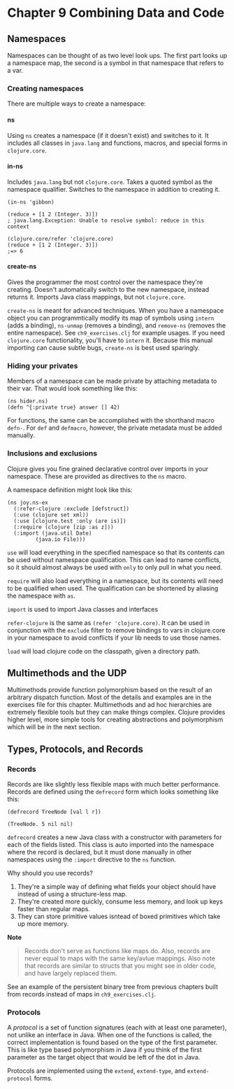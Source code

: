 Chapter 9 Combining Data and Code
============================================


Namespaces
--------------------------------------------

Namespaces can be thought of as two level look ups. The first part looks up a namespace map, the second is a symbol in that namespace that refers to a var.

### Creating namespaces

There are multiple ways to create a namespace:

#### ns

Using `ns` creates a namespace (if it doesn't exist) and switches to it. It includes all classes in `java.lang` and functions, macros, and special forms in `clojure.core`.

#### in-ns

Includes `java.lang` but not `clojure.core`. Takes a quoted symbol as the namespace qualifier. Switches to the namespace in addition to creating it.

```
(in-ns 'gibbon)

(reduce + [1 2 (Integer. 3)])
; java.lang.Exception: Unable to resolve symbol: reduce in this context

(clojure.core/refer 'clojure.core)
(reduce + [1 2 (Integer. 3)])
;=> 6
```

#### create-ns

Gives the programmer the most control over the namespace they're creating. Doesn't automatically switch to the new namespace, instead returns it. Imports Java class mappings, but not `clojure.core`.

`create-ns` is meant for advanced techniques. When you have a namespace object you can programmtically modify its map of symbols using `intern` (adds a binding), `ns-unmap` (removes a binding), and `remove-ns` (removes the entire namespace). See `ch9_exercises.clj` for example usages. If you need `clojure.core` functionality, you'll have to `intern` it. Because this manual importing can cause subtle bugs, `create-ns` is best used sparingly.


### Hiding your privates

Members of a namespace can be made private by attaching metadata to their var. That would look something like this:

```
(ns hider.ns)
(defn ^{:private true} answer [] 42)
```

For functions, the same can be accomplished with the shorthand macro `defn-`. For `def` and `defmacro`, however, the private metadata must be added manually.

### Inclusions and exclusions

Clojure gives you fine grained declarative control over imports in your namespace. These are provided as directives to the `ns` macro.

A namespace definition might look like this:

```
(ns joy.ns-ex
  (:refer-clojure :exclude [defstruct])
  (:use (clojure set xml))
  (:use [clojure.test :only (are is)])
  (:require (clojure [zip :as z]))
  (:import (java.util Date)
         (java.io File)))
```

`use` will load everything in the specified namespace so that its contents can be used without namespace qualification. This can lead to name conflicts, so it should almost always be used with `only` to only pull in what you need.

`require` will also load everything in a namespace, but its contents will need to be qualified when used. The qualification can be shortened by aliasing the namespace with `as`.

`import` is used to import Java classes and interfaces

`refer-clojure` is the same as `(refer 'clojure.core)`. It can be used in conjunction with the `exclude` filter to remove bindings to vars in clojure.core in your namespace to avoid conflicts if your lib needs to use those names.

`load` will load clojure code on the classpath, given a directory path.


Multimethods and the UDP
--------------------------------------------

Multimethods provide function polymorphism based on the result of an arbitrary dispatch function. Most of the details and examples are in the exercises file for this chapter. Multimethods and ad hoc hierarchies are extremely flexible tools but they can make things complex. Clojure provides higher level, more simple tools for creating abstractions and polymorphism which will be in the next section.


Types, Protocols, and Records
--------------------------------------------

### Records

Records are like slightly less flexible maps with much better performance. Records are defined using the `defrecord` form which looks something like this:

```
(defrecord TreeNode [val l r])

(TreeNode. 5 nil nil)
```

`defrecord` creates a new Java class with a constructor with parameters for each of the fields listed. This class is auto imported into the namespace where the record is declared, but it must done manually in other namespaces using the `:import` directive to the `ns` function.

Why should you use records?

1. They're a simple way of defining what fields your object should have instead of using a structure-less map.
2. They're created more quickly, consume less memory, and look up keys faster than regular maps.
3. They can store primitive values isntead of boxed primitives which take up more memory.

**Note**
> Records don't serve as functions like maps do. Also, records are never equal to maps with the same key/avlue mappings. Also note that records are similar to structs that you might see in older code, and have largely replaced them.

See an example of the persistent binary tree from previous chapters built from records instead of maps in `ch9_exercises.clj`.


### Protocols

A *protocol* is a set of function signatures (each with at least one parameter), not unlike an interface in Java. When one of the functions is called, the correct implementation is found based on the type of the first parameter. This is like type based polymorphism in Java if you think of the first parameter as the target object that would be left of the dot in Java.

Protocols are implemented using the `extend`, `extend-type`, and `extend-protocol` forms.
